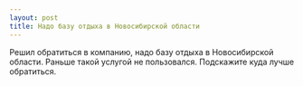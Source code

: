 ```yaml
---
layout: post 
title: Надо базу отдыха в Новосибирской области 
--- 
```

Решил обратиться в компанию, надо базу отдыха в Новосибирской области. Раньше такой услугой не пользовался. Подскажите куда лучше обратиться.